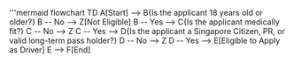 '''mermaid
flowchart TD
   A[Start] --> B{Is the applicant 18 years old or older?}
   B -- No --> Z[Not Eligible]
   B -- Yes --> C{Is the applicant medically fit?}
   C -- No --> Z
   C -- Yes --> D{Is the applicant a Singapore Citizen, PR, or valid long-term pass holder?}
   D -- No --> Z
   D -- Yes --> E[Eligible to Apply as Driver]
   E --> F[End]
